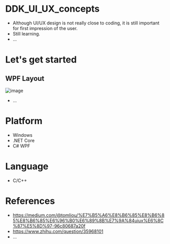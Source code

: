 # DDK_UI_UX_concepts
* Although UI/UX design is not really close to coding, it is still important for first impression of the user.
* Still learning.
* ...

# Let's get started
## WPF Layout
![image](https://user-images.githubusercontent.com/67073582/126849778-8183616d-e529-4c15-bad1-2f2495e69eef.png) <br>
* ...


# Platform
* Windows
* .NET Core
* C# WPF 

# Language 
* C/C++


# References
* https://medium.com/@tomliou/%E7%B5%A6%E8%B6%85%E8%B6%85%E8%B6%85%E6%96%B0%E6%89%8B%E7%9A%84uiux%E6%8C%87%E5%8D%97-96c80687a20f
* https://www.zhihu.com/question/35968101
* ...
